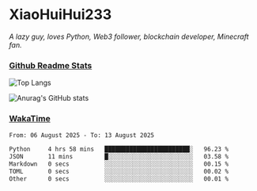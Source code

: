# XiaoHuiHui233

*A lazy guy, loves Python, Web3 follower, blockchain developer, Minecraft fan.*

### [Github Readme Stats](https://github.com/anuraghazra/github-readme-stats)

![Top Langs](https://github-readme-stats.vercel.app/api/top-langs/?username=XiaoHuiHui233&layout=compact&theme=github_dark)

![Anurag's GitHub stats](https://github-readme-stats.vercel.app/api?username=XiaoHuiHui233&show_icons=true&theme=github_dark)

### [WakaTime](https://wakatime.com)

<!--START_SECTION:waka-->

```txt
From: 06 August 2025 - To: 13 August 2025

Python     4 hrs 58 mins   ████████████████████████░   96.23 %
JSON       11 mins         █░░░░░░░░░░░░░░░░░░░░░░░░   03.58 %
Markdown   0 secs          ░░░░░░░░░░░░░░░░░░░░░░░░░   00.15 %
TOML       0 secs          ░░░░░░░░░░░░░░░░░░░░░░░░░   00.02 %
Other      0 secs          ░░░░░░░░░░░░░░░░░░░░░░░░░   00.01 %
```

<!--END_SECTION:waka-->
